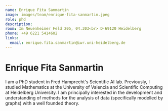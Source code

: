 ```yaml
---
name: Enrique Fita Sanmartin
image: images/team/enrique-fita-sanmartin.jpeg
role: phd
description:
room: Im Neuenheimer Feld 205, 04.303<br> D-69120 Heidelberg
phone: +49 6221 5414602 
links:
  email: enrique.fita.sanmartin@iwr.uni-heidelberg.de
---
```


# Enrique Fita Sanmartin


I am a PhD student in Fred Hamprecht's Scientific AI lab. Previously, I studied Mathematics at the University of Valencia and Scientific Computing at Heidelberg University. I am principally interested in the development and understanding of methods for the analysis of data (specifically modelled by graphs) with a well founded theory. 




